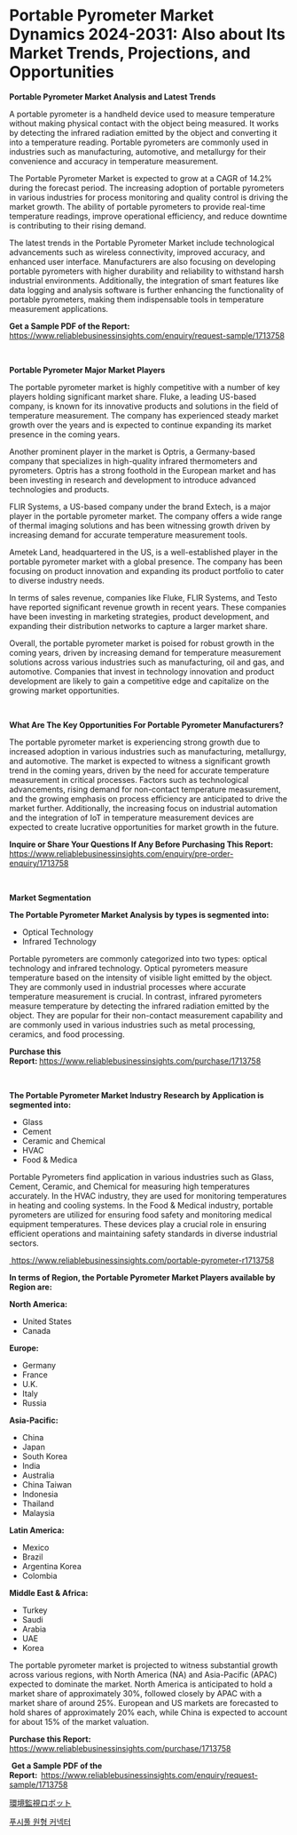 <p><h1>Portable Pyrometer Market Dynamics 2024-2031: Also about Its Market Trends, Projections, and Opportunities</h1></p><p><strong>Portable Pyrometer Market Analysis and Latest Trends</strong></p>
<p><p>A portable pyrometer is a handheld device used to measure temperature without making physical contact with the object being measured. It works by detecting the infrared radiation emitted by the object and converting it into a temperature reading. Portable pyrometers are commonly used in industries such as manufacturing, automotive, and metallurgy for their convenience and accuracy in temperature measurement.</p><p>The Portable Pyrometer Market is expected to grow at a CAGR of 14.2% during the forecast period. The increasing adoption of portable pyrometers in various industries for process monitoring and quality control is driving the market growth. The ability of portable pyrometers to provide real-time temperature readings, improve operational efficiency, and reduce downtime is contributing to their rising demand.</p><p>The latest trends in the Portable Pyrometer Market include technological advancements such as wireless connectivity, improved accuracy, and enhanced user interface. Manufacturers are also focusing on developing portable pyrometers with higher durability and reliability to withstand harsh industrial environments. Additionally, the integration of smart features like data logging and analysis software is further enhancing the functionality of portable pyrometers, making them indispensable tools in temperature measurement applications.</p></p>
<p><strong>Get a Sample PDF of the Report:&nbsp;</strong> <a href="https://www.reliablebusinessinsights.com/enquiry/request-sample/1713758">https://www.reliablebusinessinsights.com/enquiry/request-sample/1713758</a></p>
<p>&nbsp;</p>
<p><strong>Portable Pyrometer Major Market Players</strong></p>
<p><p>The portable pyrometer market is highly competitive with a number of key players holding significant market share. Fluke, a leading US-based company, is known for its innovative products and solutions in the field of temperature measurement. The company has experienced steady market growth over the years and is expected to continue expanding its market presence in the coming years.</p><p>Another prominent player in the market is Optris, a Germany-based company that specializes in high-quality infrared thermometers and pyrometers. Optris has a strong foothold in the European market and has been investing in research and development to introduce advanced technologies and products.</p><p>FLIR Systems, a US-based company under the brand Extech, is a major player in the portable pyrometer market. The company offers a wide range of thermal imaging solutions and has been witnessing growth driven by increasing demand for accurate temperature measurement tools.</p><p>Ametek Land, headquartered in the US, is a well-established player in the portable pyrometer market with a global presence. The company has been focusing on product innovation and expanding its product portfolio to cater to diverse industry needs.</p><p>In terms of sales revenue, companies like Fluke, FLIR Systems, and Testo have reported significant revenue growth in recent years. These companies have been investing in marketing strategies, product development, and expanding their distribution networks to capture a larger market share.</p><p>Overall, the portable pyrometer market is poised for robust growth in the coming years, driven by increasing demand for temperature measurement solutions across various industries such as manufacturing, oil and gas, and automotive. Companies that invest in technology innovation and product development are likely to gain a competitive edge and capitalize on the growing market opportunities.</p></p>
<p>&nbsp;</p>
<p><strong>What Are The Key Opportunities For Portable Pyrometer Manufacturers?</strong></p>
<p><p>The portable pyrometer market is experiencing strong growth due to increased adoption in various industries such as manufacturing, metallurgy, and automotive. The market is expected to witness a significant growth trend in the coming years, driven by the need for accurate temperature measurement in critical processes. Factors such as technological advancements, rising demand for non-contact temperature measurement, and the growing emphasis on process efficiency are anticipated to drive the market further. Additionally, the increasing focus on industrial automation and the integration of IoT in temperature measurement devices are expected to create lucrative opportunities for market growth in the future.</p></p>
<p><strong>Inquire or Share Your Questions If Any Before Purchasing This Report:</strong> <a href="https://www.reliablebusinessinsights.com/enquiry/pre-order-enquiry/1713758">https://www.reliablebusinessinsights.com/enquiry/pre-order-enquiry/1713758</a></p>
<p>&nbsp;</p>
<p><strong>Market Segmentation</strong></p>
<p><strong>The Portable Pyrometer Market Analysis by types is segmented into:</strong></p>
<p><ul><li>Optical Technology</li><li>Infrared Technology</li></ul></p>
<p><p>Portable pyrometers are commonly categorized into two types: optical technology and infrared technology. Optical pyrometers measure temperature based on the intensity of visible light emitted by the object. They are commonly used in industrial processes where accurate temperature measurement is crucial. In contrast, infrared pyrometers measure temperature by detecting the infrared radiation emitted by the object. They are popular for their non-contact measurement capability and are commonly used in various industries such as metal processing, ceramics, and food processing.</p></p>
<p><strong>Purchase this Report:&nbsp;</strong><a href="https://www.reliablebusinessinsights.com/purchase/1713758">https://www.reliablebusinessinsights.com/purchase/1713758</a></p>
<p>&nbsp;</p>
<p><strong>The Portable Pyrometer Market Industry Research by Application is segmented into:</strong></p>
<p><ul><li>Glass</li><li>Cement</li><li>Ceramic and Chemical</li><li>HVAC</li><li>Food & Medica</li></ul></p>
<p><p>Portable Pyrometers find application in various industries such as Glass, Cement, Ceramic, and Chemical for measuring high temperatures accurately. In the HVAC industry, they are used for monitoring temperatures in heating and cooling systems. In the Food & Medical industry, portable pyrometers are utilized for ensuring food safety and monitoring medical equipment temperatures. These devices play a crucial role in ensuring efficient operations and maintaining safety standards in diverse industrial sectors.</p></p>
<p><a href="https://www.reliablebusinessinsights.com/portable-pyrometer-r1713758">&nbsp;https://www.reliablebusinessinsights.com/portable-pyrometer-r1713758</a></p>
<p><strong>In terms of Region, the Portable Pyrometer Market Players available by Region are:</strong></p>
<p>
    <p> <strong> North America: </strong>
        <ul>
            <li>United States</li>
            <li>Canada</li>
        </ul>
        </p> 
    <p> <strong> Europe: </strong>
        <ul>
            <li>Germany</li>
            <li>France</li>
            <li>U.K.</li>
            <li>Italy</li>
            <li>Russia</li>
        </ul>
        </p> 
    <p> <strong> Asia-Pacific: </strong>
        <ul>
            <li>China</li>
            <li>Japan</li>
            <li>South Korea</li>
            <li>India</li>
            <li>Australia</li>
            <li>China Taiwan</li>
            <li>Indonesia</li>
            <li>Thailand</li>
            <li>Malaysia</li>
        </ul>
        </p> 
    <p> <strong> Latin America: </strong>
        <ul>
            <li>Mexico</li>
            <li>Brazil</li>
            <li>Argentina Korea</li>
            <li>Colombia</li>
        </ul>
        </p> 
    <p> <strong> Middle East & Africa: </strong>
        <ul>
            <li>Turkey</li>
            <li>Saudi</li>
            <li>Arabia</li>
            <li>UAE</li>
            <li>Korea</li>
        </ul>
    </p>
    </p>
<p><p>The portable pyrometer market is projected to witness substantial growth across various regions, with North America (NA) and Asia-Pacific (APAC) expected to dominate the market. North America is anticipated to hold a market share of approximately 30%, followed closely by APAC with a market share of around 25%. European and US markets are forecasted to hold shares of approximately 20% each, while China is expected to account for about 15% of the market valuation.</p></p>
<p><strong>Purchase this Report: </strong><a href="https://www.reliablebusinessinsights.com/purchase/1713758">https://www.reliablebusinessinsights.com/purchase/1713758</a></p>
<p>&nbsp;<strong>Get a Sample PDF of the Report:&nbsp;&nbsp;</strong><a href="https://www.reliablebusinessinsights.com/enquiry/request-sample/1713758">https://www.reliablebusinessinsights.com/enquiry/request-sample/1713758</a></p>
<p><strong></strong></p>
<p><p><a href="https://github.com/hilmi-2a/Market-Research-Report-List-2/blob/main/7127335113196.md">環境監視ロボット</a></p><p><a href="https://github.com/mpodehpw07370073/Market-Research-Report-List-2/blob/main/9450044124032.md">푸시풀 원형 커넥터</a></p></p>